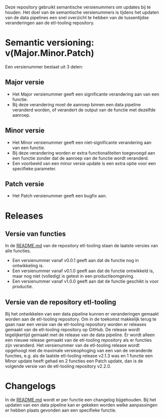 Deze repository gebruikt semantische versienummers om updates bij te houden.
Het doel van de semantische versienummers is tijdens het updaten van de data pipelines een snel overzicht te hebben van de tussentijdse veranderingen aan de etl-tooling repository.

# Semantic versioning: v(Major.Minor.Patch)
Een versienummer bestaat uit 3 delen:

## Major versie
- Het Major versienummer geeft een significante verandering aan van een functie. 
- Bij deze verandering moet de aanroep binnen een data pipeline veranderd worden, of verandert de output van de functie met dezelfde aanroep.

## Minor versie
- Het Minor versienummer geeft een niet-significante verandering aan van een functie. 
- Bij deze verandering worden er extra functionaliteiten toegevoegd aan een functie zonder dat de aanroep van de functie wordt veranderd.
- Een voorbeeld van een minor versie update is een extra optie voor een specifieke parameter.

## Patch versie
- Het Patch versienummer geeft een bugfix aan.

# Releases

## Versie van functies
In de [README.md](https://github.com/cwts-ict/etl-tooling/blob/master/README.md) van de repository etl-tooling staan de laatste versies van alle functies.

- Een versienummer vanaf v0.0.1 geeft aan dat de functie nog in ontwikkeling is.
- Een versienummer vanaf v0.1.0 geeft aan dat de functie ontwikkeld is, maar nog niet (volledig) is getest in een productieomgeving.
- Een versienummer vanaf v1.0.0 geeft aan dat de functie geschikt is voor productie.

## Versie van de repository etl-tooling
Bij het ontwikkelen van een data pipeline kunnen er veranderingen gemaakt worden aan de etl-tooling repository.
Om in de toekomst makkelijk terug te gaan naar een versie van de etl-tooling repository worden er releases gemaakt van de etl-tooling repository op GitHub.
De release wordt tegelijkertijd gemaakt met de release van de data pipeline. Er wordt alleen een nieuwe release gemaakt van de etl-tooling repository als er functies zijn veranderd. Het versienummer van de etl-tooling release wordt opgehoogt met de maximale versieophoging van een van de veranderde functies, e.g. als de laatste etl-tooling release v2.1.3 was en 1 functie een Minor update heeft gehad en 2 functies een Patch update, dan is de volgende versie van de etl-tooling repository v2.2.0.

# Changelogs
In de [README.md](https://github.com/cwts-ict/etl-tooling/blob/master/README.md) wordt er per functie een changelog bijgehouden.
Bij het updaten van een data pipeline kan er gekeken worden welke aanpassingen er hebben plaats gevonden aan een specifieke functie.
